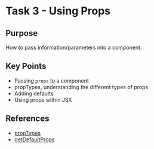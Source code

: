 # Task 3 - Using Props

## Purpose

How to pass information/parameters into a component.

## Key Points

- Passing `props` to a component
- propTypes, understanding the different types of props
- Adding defaults
- Using props within JSX

## References

* [propTypes](https://facebook.github.io/react/docs/component-specs.html#proptypes)
* [getDefaultProps](https://facebook.github.io/react/docs/component-specs.html#getdefaultprops)
